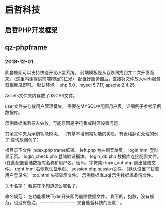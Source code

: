 
# 启哲科技
## 启哲PHP开发框架
## qz-phpframe
### 2018-12-01

此套框架可以支持快速开发小型系统。
前端模板是从互联网找到并二次开发而来。（这里鸣谢提供前端模板的仁兄）
配置好服务器后，直接将文件放入web服务器根目录即可。
默认环境：
php 5.0，mysql 5.7.17, apache 2.4.25

Assets文件夹内存放了JS,CSS文件。

user文件夹存放用户管理模块。
需要在MYSQL中配置用户表。详细例子参考示例数据库。

示例数据库若导入失败，可能原因是字符集或时区设置问题。

其余文件夹为示例功能模块。
（有基本增删减功能的实现，有表格翻页处理的例子,查询数据例子）

根目录下文件
index.php frame框架。
left.php 为左侧菜单页。
login.html 登陆显示页。
login_check.php 登陆验证模块。
login_db.php 数据库连接配置文件。(在此配置登陆数据库名称和用户名，密码，字符集)
login_out.php 退出登陆文件。
right.html 右侧默认显示页。
session.php session文件。（默认设置了获取用户登录名）
top.html 头部显示文件。
示例数据库.sql 示例数据库备份文件。

关于名字：
我实在不知道怎么取名了。

命名规范：
在功能模块下,del开头即为删除数据文件。
剩下的，抱歉，没有规范，也没有备注。------------------ 来自启哲科技的恶意！。


